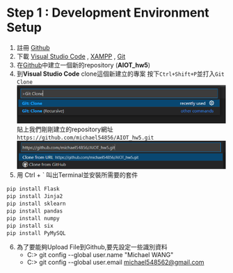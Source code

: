 # Step 1 : Development Environment Setup

1. 註冊 [Github](https://github.com/)
2. 下載 [Visual Studio Code](https://code.visualstudio.com/) , [XAMPP](https://www.apachefriends.org/zh_tw/download.html) , [Git](https://git-scm.com/)
3. 在[Github](https://github.com/)中建立一個新的repository (**AIOT_hw5**)
4. 到**Visual Studio Code** clone這個新建立的專案
    按下```Ctrl+Shift+P```並打入```Git Clone```
    <img src="https://raw.githubusercontent.com/michael54856/AIOT_hw5/Step1-Development-Environment-Setup/Image/step1_1.png">
    <br>
    貼上我們剛剛建立的repository網址```https://github.com/michael54856/AIOT_hw5.git```
    <img src="https://raw.githubusercontent.com/michael54856/AIOT_hw5/Step1-Development-Environment-Setup/Image/step1_2.png">
5. 用 Ctrl + ` 叫出Terminal並安裝所需要的套件
```python
pip install Flask 
pip install Jinja2 
pip install sklearn 
pip install pandas  
pip install numpy 
pip install six
pip install PyMySQL
```
6. 為了要能夠Upload File到Github,要先設定一些識別資料
    * C:> git config --global user.name "Michael WANG"
    * C:> git config --global user.email michael548562@gmail.com





